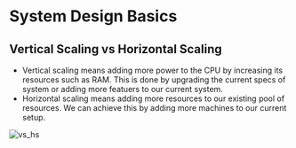 # System Design Basics

## Vertical Scaling vs Horizontal Scaling

* Vertical scaling means adding more power to the CPU by increasing its resources such as RAM. This is done
by upgrading the current specs of system or adding more featuers to our current system.
* Horizontal scaling means adding more resources to our existing pool of resources. We can achieve this by adding more machines to our current setup.

![vs_hs](https://github.com/jaiswalpuru/ALGO_DS_SD/system_design/static/img/vs_hs.png)